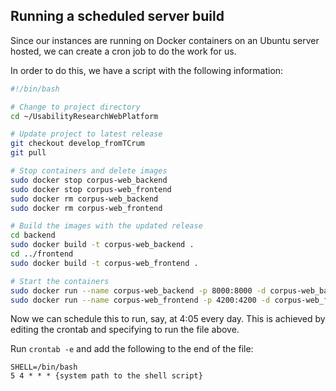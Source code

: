 ## Running a scheduled server build

Since our instances are running on Docker containers on an Ubuntu server hosted, we can create a cron job to do the work for us.

In order to do this, we have a script with the following information:

```bash
#!/bin/bash

# Change to project directory
cd ~/UsabilityResearchWebPlatform

# Update project to latest release
git checkout develop_fromTCrum
git pull

# Stop containers and delete images
sudo docker stop corpus-web_backend
sudo docker stop corpus-web_frontend
sudo docker rm corpus-web_backend
sudo docker rm corpus-web_frontend

# Build the images with the updated release
cd backend
sudo docker build -t corpus-web_backend .
cd ../frontend
sudo docker build -t corpus-web_frontend .

# Start the containers
sudo docker run --name corpus-web_backend -p 8000:8000 -d corpus-web_backend
sudo docker run --name corpus-web_frontend -p 4200:4200 -d corpus-web_frontend
```

Now we can schedule this to run, say, at 4:05 every day. This is achieved by editing the crontab and specifying to run the file above.

Run `crontab -e` and add the following to the end of the file:

```
SHELL=/bin/bash
5 4 * * * {system path to the shell script}
```

